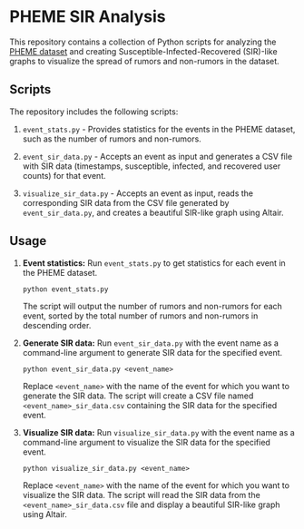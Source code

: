 # PHEME SIR Analysis

This repository contains a collection of Python scripts for analyzing the [PHEME dataset](https://figshare.com/articles/dataset/PHEME_dataset_for_Rumour_Detection_and_Veracity_Classification/6392078) and creating Susceptible-Infected-Recovered (SIR)-like graphs to visualize the spread of rumors and non-rumors in the dataset.

## Scripts

The repository includes the following scripts:

1. `event_stats.py` - Provides statistics for the events in the PHEME dataset, such as the number of rumors and non-rumors.

2. `event_sir_data.py` - Accepts an event as input and generates a CSV file with SIR data (timestamps, susceptible, infected, and recovered user counts) for that event.

3. `visualize_sir_data.py` - Accepts an event as input, reads the corresponding SIR data from the CSV file generated by `event_sir_data.py`, and creates a beautiful SIR-like graph using Altair.

## Usage

1. **Event statistics:**
   Run `event_stats.py` to get statistics for each event in the PHEME dataset.

   ```
   python event_stats.py
   ```

   The script will output the number of rumors and non-rumors for each event, sorted by the total number of rumors and non-rumors in descending order.

2. **Generate SIR data:**
   Run `event_sir_data.py` with the event name as a command-line argument to generate SIR data for the specified event.

   ```
   python event_sir_data.py <event_name>
   ```

   Replace `<event_name>` with the name of the event for which you want to generate the SIR data. The script will create a CSV file named `<event_name>_sir_data.csv` containing the SIR data for the specified event.

3. **Visualize SIR data:**
   Run `visualize_sir_data.py` with the event name as a command-line argument to visualize the SIR data for the specified event.

   ```
   python visualize_sir_data.py <event_name>
   ```

   Replace `<event_name>` with the name of the event for which you want to visualize the SIR data. The script will read the SIR data from the `<event_name>_sir_data.csv` file and display a beautiful SIR-like graph using Altair.
